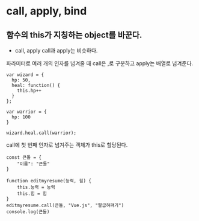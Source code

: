 call, apply, bind
====================
함수의 this가 지칭하는 object를 바꾼다.
------------
- call, apply
call과 apply는 비슷하다. 


파라미터로 여러 개의 인자를 넘겨줄 때 call은 ,로 구분하고 apply는 배열로 넘겨준다.

```
var wizard = {
  hp: 50,
  heal: function() {
    this.hp++
  }
};

var warrior = {
  hp: 100
}

wizard.heal.call(warrior);
```
call에 첫 번째 인자로 넘겨주는 객체가 this로 할당된다.

```
const 큰돌 = {
    "이름": "큰돌"
}

function editmyresume(능력, 힘) {
    this.능력 = 능력
    this.힘 = 힘
} 
editmyresume.call(큰돌, "Vue.js", "팔굽혀펴기") 
console.log(큰돌)
```
